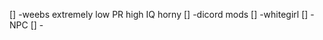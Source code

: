 [] -weebs
     extremely low PR
     high IQ
     horny
[] -dicord mods 
[] -whitegirl
[] -NPC
[] -
     
     
